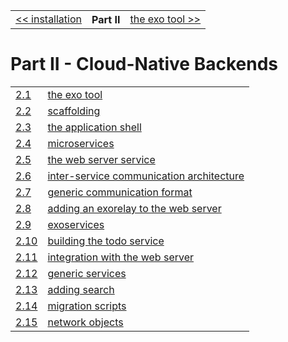 <table>
  <tr>
    <td><a href="../part_1/03_installation.md">&lt;&lt; installation</a></td>
    <th>Part II</th>
    <td><a href="01_exo_tool.md">the exo tool &gt;&gt;</a></td>
  </tr>
</table>


# Part II - Cloud-Native Backends

<table>
  <tr>
    <td><a href="01_exo_tool.md">2.1</a></td>
    <td><a href="01_exo_tool.md">the exo tool</a></td>
  </tr>
  <tr>
    <td><a href="02_scaffolding.md">2.2</a></td>
    <td><a href="02_scaffolding.md">scaffolding</a></td>
  </tr>
  <tr>
    <td><a href="03_app_config.md">2.3</a></td>
    <td><a href="03_app_config.md">the application shell</a></td>
  </tr>
  <tr>
    <td><a href="04_microservices.md">2.4</a></td>
    <td><a href="04_microservices.md">microservices</a></td>
  </tr>
  <tr>
    <td><a href="05_webserver.md">2.5</a></td>
    <td><a href="05_webserver.md">the web server service</a></td>
  </tr>
  <tr>
    <td><a href="06_communication.md">2.6</a></td>
    <td><a href="06_communication.md">inter-service communication architecture</a></td>
  </tr>
  <tr>
    <td><a href="07_communication_format.md">2.7</a></td>
    <td><a href="07_communication_format.md">generic communication format</a></td>
  </tr>
  <tr>
    <td><a href="08_add_exorelay_to_web.md">2.8</a></td>
    <td><a href="08_add_exorelay_to_web.md">adding an exorelay to the web server</a></td>
  </tr>
  <tr>
    <td><a href="09_exoservice.md">2.9</a></td>
    <td><a href="09_exoservice.md">exoservices</a></td>
  </tr>
  <tr>
    <td><a href="10_todo_service.md">2.10</a></td>
    <td><a href="10_todo_service.md">building the todo service</a></td>
  </tr>
  <tr>
    <td><a href="11_integration_into_web_server.md">2.11</a></td>
    <td><a href="11_integration_into_web_server.md">integration with the web server</a></td>
  </tr>
  <tr>
    <td><a href="12_generic_services.md">2.12</a></td>
    <td><a href="12_generic_services.md">generic services</a></td>
  </tr>
  <tr>
    <td><a href="13_add_search_service.md">2.13</a></td>
    <td><a href="13_add_search_service.md">adding search</a></td>
  </tr>
  <tr>
    <td><a href="14_migration_scripts.md">2.14</a></td>
    <td><a href="14_migration_scripts.md">migration scripts</a></td>
  </tr>
  <tr>
    <td><a href="15_network_objects.md">2.15</a></td>
    <td><a href="15_network_objects.md">network objects</a></td>
  </tr>
</table>
